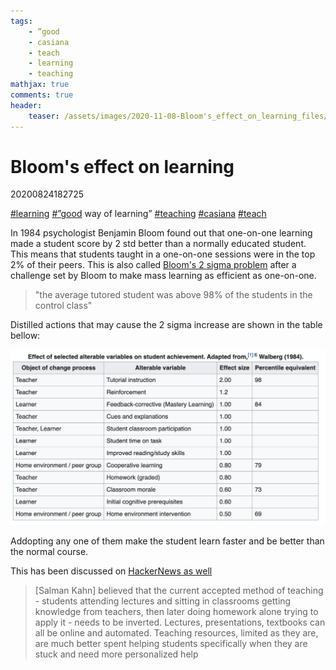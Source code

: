 ```yaml
---
tags:
	- ”good
	- casiana
	- teach
	- learning
	- teaching
mathjax: true
comments: true
header:
    teaser: /assets/images/2020-11-08-Bloom's_effect_on_learning_files/teaching_bloom_2_sigma.png
---
```

# Bloom's effect on learning
20200824182725

[#learning](/tags/#learning) [#”good](/tags/#”good) way of learning” [#teaching](/tags/#teaching) [#casiana](/tags/#casiana) [#teach](/tags/#teach)

In 1984 psychologist Benjamin Bloom found out that one-on-one learning made a student score by 2 std better than a normally educated student. This means that students taught in a one-on-one sessions were in the top 2% of their peers. This is also called [Bloom's 2 sigma problem](https://en.wikipedia.org/wiki/Bloom%27s_2_sigma_problem) after a challenge set by Bloom to make mass learning as efficient as one-on-one.

>"the average tutored student was above 98% of the students in the control class"

Distilled actions that may cause the 2 sigma increase are shown in the table bellow:

![teaching_bloom_2_sigma.png](/assets/images/2020-11-08-Bloom's_effect_on_learning_files/teaching_bloom_2_sigma.png)

Addopting any one of them make the student learn faster and be better than the normal course.

This has been discussed on [HackerNews as well](https://news.ycombinator.com/item?id=24261345) 

> [Salman Kahn] believed that the current accepted method of teaching - students attending lectures and sitting in classrooms getting knowledge from teachers, then later doing homework alone trying to apply it - needs to be inverted. Lectures, presentations, textbooks can all be online and automated. Teaching resources, limited as they are, are much better spent helping students specifically when they are stuck and need more personalized help

